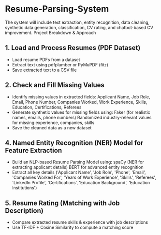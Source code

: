 # Resume-Parsing-System

The system will include text extraction, entity recognition, data cleaning, synthetic data generation, classification, CV rating, and chatbot-based CV improvement.
Project Breakdown & Approach

## 1. Load and Process Resumes (PDF Dataset)
- Load resume PDFs from a dataset
- Extract text using pdfplumber or PyMuPDF (fitz) 
- Save extracted text to a CSV file
  
## 2. Check and Fill Missing Values
- Identify missing values in extracted fields: Applicant Name, Job Role, Email, Phone Number, Companies Worked, Work Experience, Skills, Education, Certifications, Referees 
- Generate synthetic values for missing fields using: Faker (for realistic names, emails, phone numbers) Randomized industry-relevant values for missing experience, companies, skills 
- Save the cleaned data as a new dataset
  
## 4. Named Entity Recognition (NER) Model for Feature Extraction
- Build an NLP-based Resume Parsing Model using: spaCy (NER for extracting applicant details) BERT for advanced entity recognition 
- Extract all key details ('Applicant Name', 'Job Role', 'Phone', 'Email', 'Companies Worked For',
       'Years of Work Experience', 'Skills', 'Referees', 'LinkedIn Profile',
       'Certifications', 'Education Background', 'Education Institutions')
  
  
## 5. Resume Rating (Matching with Job Description)
- Compare extracted resume skills & experience with job descriptions 
- Use TF-IDF + Cosine Similarity to compute a matching score 


